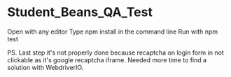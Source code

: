 # Student_Beans_QA_Test

Open with any editor
Type npm install in the command line
Run with npm test


PS. Last step it's not properly done because recaptcha on login form in not clickable as it's google recaptcha iframe. Needed more time to find a solution with WebdriverIO.
